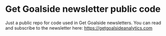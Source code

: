 # Get Goalside newsletter public code
Just a public repo for code used in Get Goalside newsletters. You can read and subscribe to the newsletter here: https://getgoalsideanalytics.com
